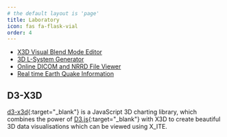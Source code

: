 ```yaml
---
# the default layout is 'page'
title: Laboratory
icon: fas fa-flask-vial
order: 4
---
```

* [X3D Visual Blend Mode Editor](/x_ite/laboratory/x3d-visual-blend-mode-editor)
* [3D L-System Generator](/x_ite/laboratory/3d-l-system-generator)
* [Online DICOM and NRRD File Viewer](/x_ite/laboratory/online-dicom-and-nrrd-file-viewer)
* [Real time Earth Quake Information](/x_ite/laboratory/real-time-earth-quake-information)

## D3-X3D

[d3-x3d](https://github.com/jamesleesaunders/d3-x3d#d3-x3d){:target="_blank"} is a JavaScript 3D charting library, which combines the power of [D3.js](http://www.d3js.org/){:target="_blank"} with X3D to create beautiful 3D data visualisations which can be viewed using X_ITE.
